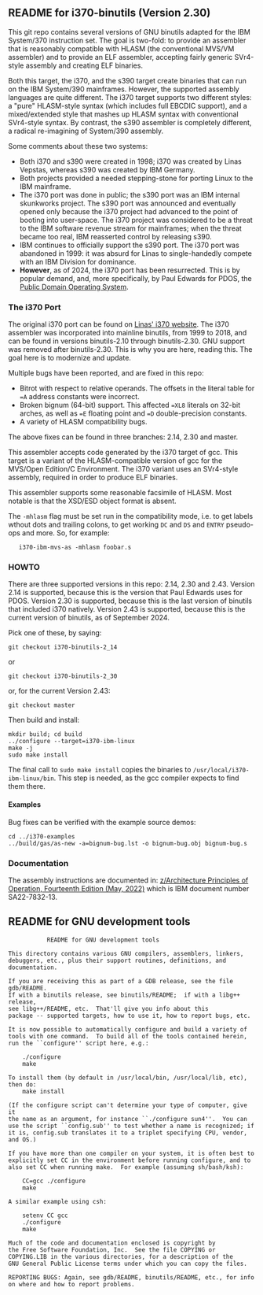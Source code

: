 README for i370-binutils (Version 2.30)
---------------------------------------
This git repo contains several versions of GNU binutils adapted for
the IBM System/370 instruction set. The goal is two-fold: to provide
an assembler that is reasonably compatible with HLASM (the conventional
MVS/VM assembler) and to provide an ELF assembler, accepting fairly
generic SVr4-style assembly and creating ELF binaries.

Both this target, the i370, and the s390 target create binaries that can
run on the IBM System/390 mainframes. However, the supported assembly
languages are quite different. The i370 target supports two different
styles: a "pure" HLASM-style syntax (which includes full EBCDIC support),
and a mixed/extended style that mashes up HLASM syntax with conventional
SVr4-style syntax. By contrast, the s390 assembler is completely
different, a radical re-imagining of System/390 assembly.

Some comments about these two systems:
* Both i370 and s390 were created in 1998; i370 was created by Linas
  Vepstas, whereas s390 was created by IBM Germany.
* Both projects provided a needed stepping-stone for porting Linux to
  the IBM mainframe.
* The i370 port was done in public; the s390 port was an IBM internal
  skunkworks project. The s390 port was announced and eventually opened
  only because the i370 project had advanced to the point of booting
  into user-space. The i370 project was considered to be a threat to
  the IBM software revenue stream for mainframes; when the threat became
  too real, IBM reasserted control by releasing s390.
* IBM continues to officially support the s390 port. The i370 port was
  abandoned in 1999: it was absurd for Linas to single-handedly compete
  with an IBM Division for dominance.
* __However__, as of 2024, the i370 port has been resurrected. This is
  by popular demand, and, more specifically, by Paul Edwards for PDOS,
  the [Public Domain Operating System](http://www.pdos.org).

### The i370 Port
The original i370 port can be found on
[Linas' i370 website](https://linas.org/linux/i370/i370.html). The i370
assembler was incorporated into mainline binutils, from 1999 to 2018,
and can be found in versions binutils-2.10 through binutils-2.30. GNU
support was removed after binutils-2.30. This is why you are here,
reading this. The goal here is to modernize and update.

Multiple bugs have been reported, and are fixed in this repo:
* Bitrot with respect to relative operands. The offsets in the literal
  table for `=A` address constants were incorrect.
* Broken bignum (64-bit) support. This affected `=XL8` literals on
  32-bit arches, as well as `=E` floating point and `=D`
  double-precision constants.
* A variety of HLASM compatibility bugs.

The above fixes can be found in three branches: 2.14, 2.30 and master.

This assembler accepts code generated by the i370 target of gcc. This
target is a variant of the HLASM-compatible version of gcc for the
MVS/Open Edition/C Environment. The i370 variant uses an SVr4-style
assembly, required in order to produce ELF binaries.

This assembler supports some reasonable facsimile of HLASM.
Most notable is that the XSD/ESD object format is absent.

The `-mhlasm` flag must be set run in the compatibility mode,
i.e. to get labels wthout dots and trailing colons, to get working
`DC` and `DS` and `ENTRY` pseudo-ops and more.  So, for example:
```
   i370-ibm-mvs-as -mhlasm foobar.s
```

### HOWTO
There are three supported versions in this repo: 2.14, 2.30 and 2.43.
Version 2.14 is supported, because this is the version that Paul Edwards
uses for PDOS. Version 2.30 is supported, because this is the last
version of binutils that included i370 natively. Version 2.43 is
supported, because this is the current version of binutils, as of
September 2024.

Pick one of these, by saying:
```
git checkout i370-binutils-2_14
```
or
```
git checkout i370-binutils-2_30
```
or, for the current Version 2.43:
```
git checkout master
```

Then build and install:
```
mkdir build; cd build
../configure --target=i370-ibm-linux
make -j
sudo make install
```

The final call to `sudo make install` copies the binaries to
`/usr/local/i370-ibm-linux/bin`. This step is needed, as the gcc
compiler expects to find them there.


#### Examples
Bug fixes can be verified with the example source demos:
```
cd ../i370-examples
../build/gas/as-new -a=bignum-bug.lst -o bignum-bug.obj bignum-bug.s
```


### Documentation
The assembly instructions are documented in:
[z/Architecture Principles of Operation, Fourteenth Edition (May,
2022)](https://www.ibm.com/docs/en/module_1678991624569/pdf/SA22-7832-13.pdf)
which is IBM document number SA22-7832-13.

README for GNU development tools
--------------------------------
```
		   README for GNU development tools

This directory contains various GNU compilers, assemblers, linkers,
debuggers, etc., plus their support routines, definitions, and documentation.

If you are receiving this as part of a GDB release, see the file gdb/README.
If with a binutils release, see binutils/README;  if with a libg++ release,
see libg++/README, etc.  That'll give you info about this
package -- supported targets, how to use it, how to report bugs, etc.

It is now possible to automatically configure and build a variety of
tools with one command.  To build all of the tools contained herein,
run the ``configure'' script here, e.g.:

	./configure
	make

To install them (by default in /usr/local/bin, /usr/local/lib, etc),
then do:
	make install

(If the configure script can't determine your type of computer, give it
the name as an argument, for instance ``./configure sun4''.  You can
use the script ``config.sub'' to test whether a name is recognized; if
it is, config.sub translates it to a triplet specifying CPU, vendor,
and OS.)

If you have more than one compiler on your system, it is often best to
explicitly set CC in the environment before running configure, and to
also set CC when running make.  For example (assuming sh/bash/ksh):

	CC=gcc ./configure
	make

A similar example using csh:

	setenv CC gcc
	./configure
	make

Much of the code and documentation enclosed is copyright by
the Free Software Foundation, Inc.  See the file COPYING or
COPYING.LIB in the various directories, for a description of the
GNU General Public License terms under which you can copy the files.

REPORTING BUGS: Again, see gdb/README, binutils/README, etc., for info
on where and how to report problems.
```
